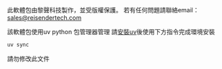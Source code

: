 此軟體包由黎聲科技製作，並受版權保護。
若有任何問題請聯絡email：sales@reisendertech.com

該軟體包使用uv python 包管理器管理
請[安裝uv](https://docs.astral.sh/uv/getting-started/installation/)後使用下方指令完成環境安裝
``` bash
uv sync
```


請勿修改此文件